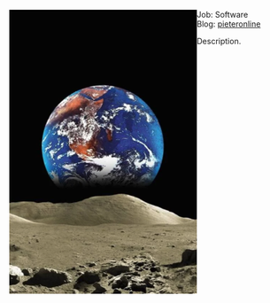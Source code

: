 <!--
**pieteradejong/pieteradejong** is a ✨ _special_ ✨ repository because its `README.md` (this file) appears on your GitHub profile.

Here are some ideas to get you started:

- 🔭 I’m currently working on ...
- 🌱 I’m currently learning ...
- 👯 I’m looking to collaborate on ...
- 🤔 I’m looking for help with ...
- 💬 Ask me about ...
- 📫 How to reach me: ...
- 😄 Pronouns: ...
- ⚡ Fun fact: ...
-->

<p float="left">
  <img src='earth_from_moon.png' align="left">

  <p float="left">
 
  Job: Software<br>
  Blog: [pieteronline](pieteronline.com/blog)<br>
  
Description.  
  </p>
</p>
